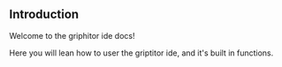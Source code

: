 ## Introduction

Welcome to the griphitor ide docs!

Here you will lean how to user the griptitor ide, and it's built in functions.
